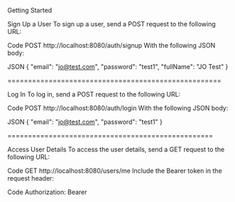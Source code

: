 Getting Started

Sign Up a User
To sign up a user, send a POST request to the following URL:

Code
POST http://localhost:8080/auth/signup
With the following JSON body:

JSON
{
    "email": "jo@test.com",
    "password": "test1",
    "fullName": "JO Test"
}

====================================================

Log In
To log in, send a POST request to the following URL:

Code
POST http://localhost:8080/auth/login
With the following JSON body:

JSON
{
    "email": "jo@test.com",
    "password": "test1"
}

==================================================

Access User Details
To access the user details, send a GET request to the following URL:

Code
GET http://localhost:8080/users/me
Include the Bearer token in the request header:

Code
Authorization: Bearer <theToken>
